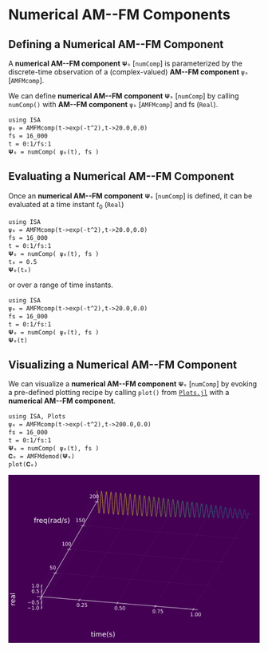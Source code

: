 # Numerical AM--FM Components

## Defining a Numerical AM--FM Component

A **numerical AM--FM component** `𝚿₀` [`numComp`] is parameterized by the discrete-time observation of a (complex-valued) **AM--FM component** `ψ₀` [`AMFMcomp`].

We can define **numerical AM--FM component** `𝚿₀` [`numComp`]
by calling `numComp()` with **AM--FM component** `ψ₀` [`AMFMcomp`] and fs (`Real`).
```@example
using ISA
ψ₀ = AMFMcomp(t->exp(-t^2),t->20.0,0.0)
fs = 16_000
t = 0:1/fs:1
𝚿₀ = numComp( ψ₀(t), fs )
```

## Evaluating a Numerical AM--FM Component
Once an  **numerical AM--FM component** `𝚿₀` [`numComp`] is defined, it can be evaluated at a time instant $t_0$ (`Real`)
```@example
using ISA
ψ₀ = AMFMcomp(t->exp(-t^2),t->20.0,0.0)
fs = 16_000
t = 0:1/fs:1
𝚿₀ = numComp( ψ₀(t), fs )
t₀ = 0.5
𝚿₀(t₀)
```
or over a range of time instants.
```@example
using ISA
ψ₀ = AMFMcomp(t->exp(-t^2),t->20.0,0.0)
fs = 16_000
t = 0:1/fs:1
𝚿₀ = numComp( ψ₀(t), fs )
𝚿₀(t)
```


## Visualizing a Numerical AM--FM Component

We can visualize a **numerical AM--FM component** `𝚿₀` [`numComp`] by evoking a pre-defined plotting recipe by calling `plot()`  from [`Plots.jl`](http://docs.juliaplots.org/latest/) with a **numerical AM--FM component**.
```@julia
using ISA, Plots
ψ₀ = AMFMcomp(t->exp(-t^2),t->200.0,0.0)
fs = 16_000
t = 0:1/fs:1
𝚿₀ = numComp( ψ₀(t), fs )
𝐂₀ = AMFMdemod(𝚿₀)
plot(𝐂₀)
```
![](https://raw.githubusercontent.com/NMSU-ISA/ISA/master/docs/src/assets/IS_num_exAMFMcomp1.png)
